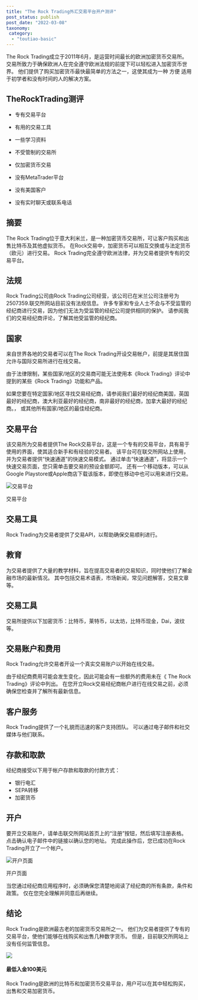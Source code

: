 ```yaml
---
title: "The Rock Trading外汇交易平台开户测评"
post_status: publish
post_date: "2022-03-08"
taxonomy:
 category: 
  - "toutiao-basic"
---
```


The Rock Trading成立于2011年6月，是运营时间最长的欧洲加密货币交易所。 交易所致力于确保欧洲人在完全遵守欧洲法规的前提下可以轻松进入加密货币世界。 他们提供了购买加密货币最快最简单的方法之一，这使其成为一种 方便 适用于初学者和没有时间的人的解决方案。

## TheRockTrading测评

- 专有交易平台

- 有用的交易工具

- 一些学习资料

- 不受管制的交易所

- 仅加密货币交易

- 没有MetaTrader平台

- 没有美国客户

- 没有实时聊天或联系电话


## 摘要

The Rock Trading位于意大利米兰，是一种加密货币交易所，可让客户购买和出售比特币及其他虚拟货币。 在Rock交易中，加密货币可以相互交换或与法定货币（欧元）进行交易。 Rock Trading完全遵守欧洲法律，并为交易者提供专有的交易平台。

## 法规

Rock Trading公司由Rock Trading公司经营，该公司已在米兰公司注册号为 2507359.联交所网站目前没有法规信息。 许多专家和专业人士不会与不受监管的经纪商进行交易，因为他们无法为受监管的经纪公司提供相同的保护。 请参阅我们的交易经纪商评论，了解其他受监管的经纪商。

## 国家

来自世界各地的交易者可以在The Rock Trading开设交易帐户，前提是其居住国允许与国际交易所进行在线交易。

由于法律限制，某些国家/地区的交易商可能无法使用本《Rock Trading》评论中提到的某些《Rock Trading》功能和产品。

如果您要在特定国家/地区寻找交易经纪商，请参阅我们最好的经纪商美国，英国最好的经纪商，澳大利亚最好的经纪商，南非最好的经纪商，加拿大最好的经纪商。， 或其他所有国家/地区的最佳经纪商。

## 交易平台

该交易所为交易者提供The Rock交易平台，这是一个专有的交易平台，具有易于使用的界面，使其适合新手和有经验的交易者。 该平台可在联交所网站上使用，并为交易者提供“快速通道”的快速交易模式。 通过单击“快速通道”，将显示一个快速交易页面，您只需单击要交易的预设金额即可。 还有一个移动版本，可以从Google Playstore或Apple商店下载该版本，即使在移动中也可以用来进行交易。

![交易平台](https://cdn.fendou.la/funstoutiao/2020/11/The-Rock-Trading-Review-Trading-Platform.jpg "交易平台")

交易平台

## 交易工具

Rock Trading为交易者提供了交易API，以帮助确保交易顺利进行。

## 教育

为交易者提供了大量的教学材料，旨在提高交易者的交易知识，同时使他们了解金融市场的最新情况。 其中包括交易术语表，市场新闻，常见问题解答，交易文章等。

## 交易工具

交易所提供以下加密货币：比特币，莱特币，以太坊，比特币现金，Dai，波纹等。

## 交易账户和费用

Rock Trading允许交易者开设一个真实交易账户以开始在线交易。

由于经纪商费用可能会发生变化，因此可能会有一些额外的费用未在《 The Rock Trading》评论中列出。 在您开立Rock交易经纪商帐户进行在线交易之前，必须确保您检查并了解所有最新信息。

## 客户服务

Rock Trading提供了一个礼貌而迅速的客户支持团队。 可以通过电子邮件和社交媒体与他们联系。

## 存款和取款

经纪商接受以下用于帐户存款和取款的付款方式：

- 银行电汇
- SEPA转移
- 加密货币

## 开户

要开立交易账户，请单击联交所网站首页上的“注册”按钮，然后填写注册表格。 点击确认电子邮件中的链接以确认您的地址。 完成此操作后，您已成功在Rock Trading开立了一个帐户。

![开户页面](https://cdn.fendou.la/funstoutiao/2020/11/The-Rock-Trading-Review-Account-Opening-Page-399x1024.jpg "开户页面")

开户页面

当您通过经纪商应用程序时，必须确保您清楚地阅读了经纪商的所有条款，条件和政策。 仅在您完全理解并同意后再继续。

## 结论

Rock Trading是欧洲最古老的加密货币交易所之一。 他们为交易者提供了专有的交易平台，使他们能够在线购买和出售几种数字货币。 但是，目前联交所网站上没有任何监管信息。

![](https://cdn.fendou.la/funstoutiao/2020/11/The-Rock-Trading-Logo.png)

#### 最低入金100美元

Rock Trading是欧洲的比特币和加密货币交易平台，用户可以在其中轻松购买，出售和交易加密货币。

